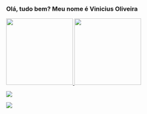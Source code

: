 ### Olá, tudo bem? Meu nome é Vinicius Oliveira

<div>
  <a href="https://github.com/blackwolf449">
  <img height="180em" src="https://github-readme-stats.vercel.app/api?username=blackwolf449&show_icons=true&theme=dracula&include_all_commits=true&count_private=true"/>
  <img height="180em" src="https://github-readme-stats.vercel.app/api/top-langs/?username=blackwolf449&layout=compact&langs_count=7&theme=dracula"/>
</div>
  
  <div> 

  <a href="https://instagram.com/vini_nequiz01" target="_blank"><img src="https://img.shields.io/badge/-Instagram-%23E4405F?style=for-the-badge&logo=instagram&logoColor=white" target="_blank"></a>

  <a href="https://www.linkedin.com/in/vinicius-oliveira-de-deus-nequiz-2ba8a5221/"><img src="https://img.shields.io/badge/-Instagram-%23E4405F?style=for-the-badge&logo=instagram&logoColor=white" target="_blank"></a>
    
   <div>
